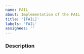 ```yaml
---
name: FAIL
about: Implementation of the FAIL
title: '[FAIL]'
labels: 'FAIL'
assignees: ''
---
```


### Description
